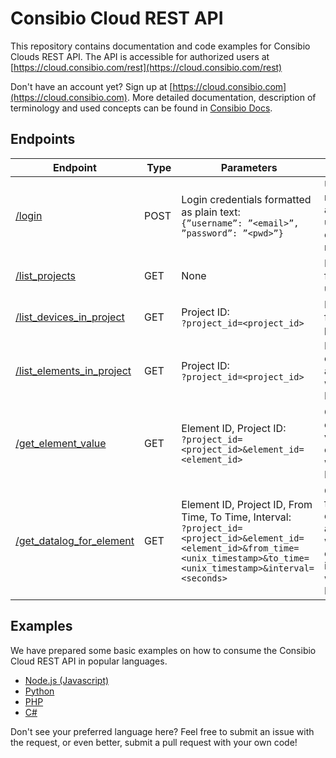 # Consibio Cloud REST API
This repository contains documentation and code examples for Consibio Clouds REST API.
The API is accessible for authorized users at [https://cloud.consibio.com/rest](https://cloud.consibio.com/rest)

Don't have an account yet? Sign up at [https://cloud.consibio.com](https://cloud.consibio.com).
More detailed documentation, description of terminology and used concepts can be found in [Consibio Docs](https://docs.consibio.com/rest-api/).


## Endpoints

| **Endpoint** | **Type** | **Parameters** | **Description** |
| ------------ | -------- | -------------- | --------------- |
| [/login](https://cloud.consibio.com/rest/login) | POST | Login credentials formatted as plain text: <br>`{”username”: ”<email>”, ”password”: ”<pwd>”}` | Used to retrieve the auth token used for all other requests |
| [/list_projects](https://cloud.consibio.com/rest/list_projects) | GET | None | List projects for given user. |
| [/list_devices_in_project](https://cloud.consibio.com/rest/list_devices_in_project) | GET | Project ID: <br>`?project_id=<project_id>` | List devices for a given project ID. |
| [/list_elements_in_project	](https://cloud.consibio.com/rest/list_elements_in_project) | GET | Project ID: <br>`?project_id=<project_id>` | List all elements in a project with given ID. |
| [/get_element_value](https://cloud.consibio.com/rest/get_element_value) | GET | Element ID, Project ID: <br>`?project_id=<project_id>&element_id=<element_id>` | Get the current value of an element with given ID. |
| [/get_datalog_for_element](https://cloud.consibio.com/rest/get_datalog_for_element) | GET | Element ID, Project ID, From Time, To Time, Interval: <br>`?project_id=<project_id>&element_id=<element_id>&from_time=<unix_timestamp>&to_time=<unix_timestamp>&interval=<seconds>` | Get data from the datalog associated with a given element ID in a project with given ID. |

## Examples
We have prepared some basic examples on how to consume the Consibio Cloud REST API in popular languages. 

- [Node.js (Javascript)](./node/example.js)
- [Python](./python/example.py)
- [PHP](./php/example.php)
- [C#](./c%23/Program.cs)

Don't see your preferred language here? Feel free to submit an issue with the request, or even better, submit a pull request with your own code!
